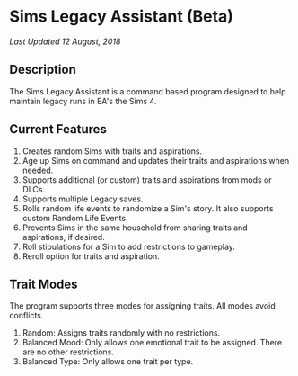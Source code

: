 # Sims Legacy Assistant (Beta)

*Last Updated 12 August, 2018*<br/>

## Description
The Sims Legacy Assistant is a command based program designed to help maintain legacy runs in EA's the Sims 4.

## Current Features
1. Creates random Sims with traits and aspirations.
2. Age up Sims on command and updates their traits and aspirations when needed.
3. Supports additional (or custom) traits and aspirations from mods or DLCs.
4. Supports multiple Legacy saves.
5. Rolls random life events to randomize a Sim's story. It also supports custom Random Life Events.
6. Prevents Sims in the same household from sharing traits and aspirations, if desired.
7. Roll stipulations for a Sim to add restrictions to gameplay.
8. Reroll option for traits and aspiration.

## Trait Modes
The program supports three modes for assigning traits. All modes avoid conflicts.
1. Random: Assigns traits randomly with no restrictions.
2. Balanced Mood: Only allows one emotional trait to be assigned. There are no other restrictions.
3. Balanced Type: Only allows one trait per type.
